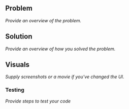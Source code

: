 ## Problem

*Provide an overview of the problem.*

## Solution

*Provide an overview of how you solved the problem.*

## Visuals

*Supply screenshots or a movie if you've changed the UI.*

### Testing

*Provide steps to test your code*
